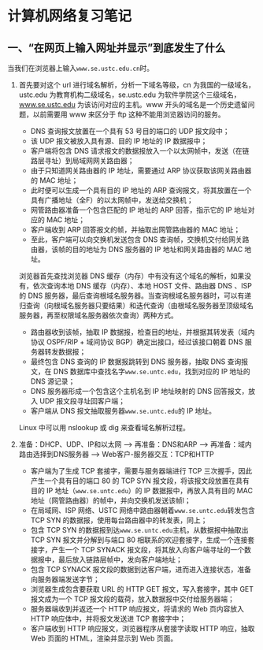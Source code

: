 # 计算机网络复习笔记

## 一、“在网页上输入网址并显示”到底发生了什么

当我们在浏览器上输入`www.se.ustc.edu.cn`时。

1. 首先要对这个 url 进行域名解析，分析一下域名等级，cn 为我国的一级域名，ustc.edu 为教育机构二级域名，se.ustc.edu 为软件学院这个三级域名，www.se.ustc.edu 为该访问对应的主机。www 开头的域名是一个历史遗留问题，以前需要用 www 来区分于 ftp 这种不能用浏览器访问的服务。

   - DNS 查询报文放置在一个具有 53 号目的端口的 UDP 报文段中；
   - 该 UDP 报文被放入具有源、目的 IP 地址的 IP 数据报中；
   - 客户端将包含 DNS 请求报文的数据报放入一个以太网帧中，发送（在链路层寻址）到局域网网关路由器；
   - 由于只知道网关路由器的 IP 地址，需要通过 ARP 协议获取该网关路由器的 MAC 地址；
   - 此时便可以生成一个具有目的 IP 地址的 ARP 查询报文，将其放置在一个具有广播地址（全F）的以太网帧中，发送给交换机；
   - 网管路由器准备一个包含匹配的 IP 地址的 ARP 回答，指示它的 IP 地址对应的 MAC 地址；
   - 客户端收到 ARP 回答报文的帧，并抽取出网管路由器的 MAC 地址；
   - 至此，客户端可以向交换机发送包含 DNS 查询帧，交换机交付给网关路由器，该帧的目的地址为 DNS 服务器的 IP 地址和网关路由器的 MAC 地址。

   浏览器首先查找浏览器 DNS 缓存（内存）中有没有这个域名的解析，如果没有，依次查询本地 DNS 缓存（内存）、本地 HOST 文件、路由器 DNS 、ISP 的 DNS 服务器，最后查询根域名服务器。当查询根域名服务器时，可以有递归查询（向根域名服务器只要结果）和迭代查询（由根域名服务器至顶级域名服务器，再至权限域名服务器依次查询）两种方式。

   - 路由器收到该帧，抽取 IP 数据报，检查目的地址，并根据其转发表（域内协议 OSPF/RIP + 域间协议 BGP）确定出接口，经过该接口朝着 DNS 服务器转发数据报；
   - 最终包含 DNS 查询的 IP 数据报跳转到 DNS 服务器，抽取 DNS 查询报文，在 DNS 数据库中查找名字`www.se.untc.edu`，找到对应的 IP 地址的 DNS 源记录；
   - DNS 服务器形成一个包含这个主机名到 IP 地址映射的 DNS 回答报文，放入 UDP 报文段寻址回客户端；
   - 客户端从 DNS 报文抽取服务器`www.se.untc.edu`的 IP 地址。

   Linux 中可以用 nslookup 或 dig 来查看域名解析过程。

2. 准备：DHCP、UDP、IP和以太网 --> 再准备：DNS和ARP --> 再准备：域内路由选择到DNS服务器 --> Web客户-服务器交互：TCP和HTTP
   - 客户端为了生成 TCP 套接字，需要与服务器端进行 TCP 三次握手，因此产生一个具有目的端口 80 的 TCP SYN 报文段，将该报文段放置在具有目的 IP 地址（`www.se.untc.edu`）的 IP 数据报中，再放入具有目的 MAC 地址（网管路由器）的帧中，并向交换机发送该帧l；
   - 在局域网、ISP 网络、USTC 网络中路由器朝着`www.se.untc.edu`转发包含 TCP SYN 的数据报，使用每台路由器中的转发表，同上；
   - 包含 TCP SYN 的数据报到达`www.se.untc.edu`主机，从数据报中抽取出 TCP SYN 报文并分解到与端口 80 相联系的欢迎套接字，生成一个连接套接字，产生一个 TCP SYNACK 报文段，将其放入向客户端寻址的一个数据报中，最后放入链路层帧中，发向客户端地址；
   - 包含 TCP SYNACK 报文段的数据到达客户端，进而进入连接状态，准备向服务器端发送字节；
   - 浏览器生成包含要获取 URL 的 HTTP GET 报文，写入套接字，其中 GET　报文成为一个 TCP 报文段的载荷，放入数据报中交付给服务器端；
   - 服务器端收到并返还一个 HTTP 响应报文，将请求的 Web 页内容放入 HTTP 响应体中，并将报文发送进 TCP 套接字中；
   - 客户端收到 HTTP 响应报文，浏览器程序从套接字读取 HTTP 响应，抽取 Web 页面的 HTML，渲染并显示到 Web 页面。
